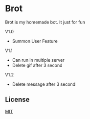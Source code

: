 # Brot

Brot is my homemade bot. It just for fun

V1.0

- Summon User Feature

V1.1

- Can run in multiple server
- Delete gif after 3 second

V1.2

- Delete message after 3 second

## License

[MIT](https://choosealicense.com/licenses/mit/)
